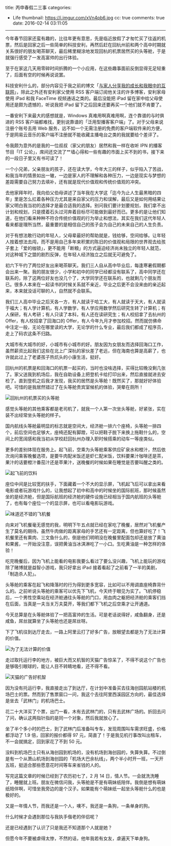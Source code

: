 title: 丙申春假二三事
categories:
  - Life
thumbnail: https://i.imgur.com/xVn4pb6.jpg
cc: true
comments: true
date: 2016-02-14 03:11:05
---

今年春节回家还蛮有趣的，比往年更有意思，先是临近放假了才匆忙买了往返的机票，然后是回家之后一些简单的科技安利，再然后赶在回杭州前和两个高中时期就关系很好的朋友喝茶聊天，最后稀里糊涂地发现回杭的机票居然买的头等舱，于是就强行感受了一发高富帅的出行体验。

至于在家这几天用零碎时间折腾的一个小应用，在这些趣事面前反倒显得无足轻重了，后面有空的时候再说说罢。

<!-- more --><!-- indicate-the-source -->

科技安利什么的，部分内容见于我之前的博文「[与家人分享我的成长和我眼中的互联网][1]」，除此之外还有安利家父使用 RSS 客户端订阅他关注的许多博客，安利家母使用 iPad 和我 FaceTime 视频通话之类的。最后没能把 iPad 留在家中给父母使用还是颇为遗憾的，听说我把 iPad 留下之后回来还要再买一个他们就不肯要了。

一番安利下来最大的感想就是，Windows 真难用啊真难用啊，连个靠谱的与时俱进的 RSS 客户端都难找，更别说靠谱的「泛用型播客客户端」了。对于父母来说注册个账号去用 Web 服务，远不如一个无需注册的免费的客户端软件来的方便，于是网易云音乐的客户端不注册就不能收藏主播电台之类的我就要给个差评了。

令我颇为意外的是我的一位叔叔（家父的朋友）居然和我一样在收听 IPN 的播客节目「IT 公论」，席间还交流了艹墙心得和一些有趣的市面上买不到的书，接下来的一段日子里又有书可读了！

一个小兄弟，父亲朋友的孩子，还在读大学，今年大三的样子，似乎陷入了苦战，和我当年的情景如出一辙，一边是家人的不理解和各种压力，一边是现实与梦想的差距需要自己努力去填补，还有就是现代价值观和传统价值观的冲突。

去他家拜年时，我向伯父伯母讲述了当年我在大学这「迄今为止人生最黑暗的四年」里是怎么扛着各种压力尤其是来自家父的压力和误解，最后又是如何用结果让家父明白我当初的选择才是最合适我的选择。别问我们要计划要规划，我们拿不出计划和规划，只是摸着石头过河奔着目标尽可能做到最好而已。更多的是让他们知道，在他们看来种种不符合传统价值观的行为举止和想法，其实在我们这代年轻人看来都是理所当然，最重要的是相信自己的孩子会为自己的未来自己的人生负责。

对于有想法敢行动的年轻人，父母辈最好的帮助就是，钱给够，空间给够。让年轻人按着想法去闯，而不是用自己多年来积累的陈旧的价值观和局限的世界观去给孩子套上「爱的枷锁」，更不能用「断粮」的方式逼迫经济尚未独立的年轻人就范，对这种城下之盟的剧烈反弹，在年轻人经济独立之后就无可避免了。

初六下午约了两位好友出来喝茶聊天。我们三人自从高中毕业后，每逢寒暑假期都会出来一聚。我的朋友很少，小学和初中的同学已经都没有联系了，高中同学还在联系的，除了这两位好友也没几个了，大学同学还在联系的，也就剩几个朋友而已。很多人本来在一起读书的时候关系就不亲近，毕业之后更不会没来由的亲近起来，本来就没话可聊的人，自然就不会联系。

我们三人高中毕业之后天各一方，有人就读于哈工大，有人就读于天大，有人就读于福大；有人学计算机，有人学数学，有人学应用数学然后研究生转了计算机；有人保研，有人考研；有人只读了本科，有人还在读研究生；有人校招拿了去杭州的 Offer，有人校招拿了回海口的 Offer，有人今年九月才参加校招。然而就仿佛命中注定一般，无论在哪里读的大学，无论学的什么专业，最后我们都成了程序员，走上了码农这条不归路。

大城市有大城市的好，小城市有小城市的好。朋友因为女朋友而选择回海口工作，虽然薪资比起我们这些在北上广深杭的家伙差了老远，但在海南也算是高薪了，也许就此过上了老婆孩子热炕头的小康生活，挺好。

回杭州的机票是和回海口的机票一起买的，当时也没啥选择，买得比较晚没剩几张了。家父送我到机场后，我在自助设备上把登机卡给打印出来，然后直接就进去安检了。直到登机之后我才发现，我买的居然是头等舱！既然买了，那就好好体验吧。可惜的是我居然错过了在头等舱贵宾室候机的体验，哭晕在厕所！

![回杭州的机票买的头等舱](https://i.imgur.com/8CZ0Uc8.jpg)

感觉头等舱的其他乘客都是老司机了，就我一个人第一次坐头等舱，好紧张，实在装不出经常坐头等舱的样子。

国内航线头等舱最明显的标志就是空间大，经济舱一排六个座椅，头等舱一排四个，前后空间也足够大，座椅还配有脚蹬，可以把鞋子脱下来换上拖鞋什么的，空间上的宽阔感和我当初从学校赶回杭州办理入职时候搭乘的动车一等座类似。

更多的差别体现在服务上。起飞前，空乘为头等舱乘客供应矿泉水和橙汁，然后依次询问乘客晚餐选项，是要牛肉配米饭还是虾仁配米饭，饮料要果汁咖啡还是茶，果汁的话要橙汁番茄汁还是苹果汁，送晚餐的时候如果在睡觉是否要叫醒之类的。

![起飞前的饮料](https://i.imgur.com/U6LAhcbl.jpg)

座位中间是比较宽的扶手，下面藏着一个不大的显示屏，飞机起飞后可以拿出来看电影或者玩游戏什么的，让我想起了初中和高中的时候坐的国际航班，那时候虽然坐的是经济舱，但是国际航班的经济舱的硬件设施已经相当于国内航班的头等舱了，也有每个座位一个的显示屏，也可以看电影玩游戏。

![味道还不错的飞机餐](https://i.imgur.com/u1xRv0O.jpg)

向来对飞机餐毫无感觉的我，明明下午五点就已经在家吃了晚餐，居然对飞机餐产生了莫名的期待。虽然牛肉做的距离家母的手艺还有一定距离，但也算好吃了！飞机餐里还有熏肉、三文鱼什么的，倒是他们明明没在晚餐里配面包却还是放了黄油和果酱，一开始没注意，误把黄油当冰淇淋吃了一小口。生吃黄油是一种怎样的体验！

吃完晚餐后，因为飞机上能看的电影我要么看过了要么没兴趣，飞机上能玩的游戏除了赌博就是益智小游戏，我只好拿出 iPad 接着看起了之前看了一半的美剧，「制造杀人犯」。

头等舱的乘客在起飞和降落时的行为得到更多宽容，比如可以不用调直座椅靠背什么的。之前听说头等舱的乘客可以优先下飞机，今天终于眼见为实了。飞机停稳后，一个男性空乘站在经济舱通往头等舱的门口，用血肉之躯把经济舱的乘客们挡在后面，当真是一夫当关万夫莫开，等我们都下飞机之后空乘才让开通道。

今天总算是在头等舱体验了一把高富帅的生活。可是老话说得好，咸鱼翻身，还是咸鱼，屌丝就算坐了头等舱也还是屌丝呀。

下了飞机往到达厅走去，一路上阿里云打了好多广告，放眼望去都是为了无法计算的价值。

![为了无法计算的价值](https://i.imgur.com/INK1NqXl.jpg)

走过取托运行李的地方，被巨大而又机智的天猫广告惊呆了，不得不说这个广告也是够吸引眼球的，能让人目不转睛地看，还不得不看。

![天猫的广告好机智](https://i.imgur.com/qUFMiS0l.jpg)

因为没有托运行李，我直接走出了到达厅，在计划中准备买去往海创园航站楼的机场巴士的票。然而到了售票窗口一问，我这个去往阿里西溪园区方向的，最佳选择是坐去「武林门」的机场巴士。

花二十大洋买了个票，出门一看，木有去武林门的，只有去武林广场的。折回去问了问，确认这两指针指的是同一个对象，然后我就放心了。

坐了半个多小时的巴士，到了武林门后准备叫专车，发现周围叫车需求旺盛，价格都浮动了 1.9 倍，回家的报价都得 97 元，简直了！于是我见机行事改叫出租车，不一会就搞定，回到家花了不到 50 元。

没料到机场巴士只有从海创园到机场的，没有机场到海创园的，失算失算。不过倒是有一个从萧山机场到海创园的「机场大巴余杭线」，两个半小时开一班，一天开五班，挺适合那些愿意花时间等车来省钱的人的。

写完这篇文章的时候已经到了农历初七了，2 月 14 日，情人节。一会就洗洗睡了，睡醒就上班。朋友在微信问我，头等舱是不是有萌妹纸陪伴。我倒是想有萌妹纸陪伴啊，可惜坐我旁边的是个汉子。如果能有个萌妹纸一起坐头等舱什么的也是极好的。

又是一年情人节，而我还是一个人，噢不，我还是一条狗，一条单身的狗。

什么时候才会遇到那位与我执手偕老的伴侣呢？

还是已经遇到了认识了只是我还不知道那个人就是她？

但愿今年不要被虐得太惨，不然的话，他年我若有女友，虐遍天下单身狗。


[1]: /2016/02/10/oldman-needs-my-view-of-the-internet/




